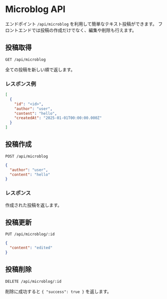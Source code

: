 # Microblog API

エンドポイント `/api/microblog` を利用して簡単なテキスト投稿ができます。
フロントエンドでは投稿の作成だけでなく、編集や削除も行えます。

## 投稿取得

```
GET /api/microblog
```

全ての投稿を新しい順で返します。

### レスポンス例

```json
[
  {
    "id": "<id>",
    "author": "user",
    "content": "hello",
    "createdAt": "2025-01-01T00:00:00.000Z"
  }
]
```

## 投稿作成

```
POST /api/microblog
```

```json
{
  "author": "user",
  "content": "hello"
}
```

### レスポンス

作成された投稿を返します。

## 投稿更新

```
PUT /api/microblog/:id
```

```json
{
  "content": "edited"
}
```

## 投稿削除

```
DELETE /api/microblog/:id
```

削除に成功すると `{ "success": true }` を返します。
